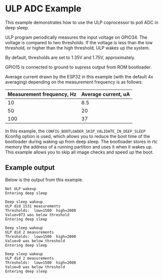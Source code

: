# ULP ADC Example

This example demonstrates how to use the ULP coprocessor to poll ADC in deep sleep.

ULP program periodically measures the input voltage on GPIO34. The voltage is compared to two thresholds. If the voltage is less than the low threshold, or higher than the high threshold, ULP wakes up the system.

By default, thresholds are set to 1.35V and 1.75V, approximately.

GPIO15 is connected to ground to supress output from ROM bootloader.

Average current drawn by the ESP32 in this example (with the default 4x averaging) depending on the measurement frequency is as follows:

Measurement frequency, Hz | Average current, uA
--------------------------|---------------------
  10                      | 8.5
  50                      | 20
 100                      | 37

In this example, the `CONFIG_BOOTLOADER_SKIP_VALIDATE_IN_DEEP_SLEEP` Kconfig option is used, which allows you to reduce the boot time of the bootloader during waking up from deep sleep. The bootloader stores in rtc memory the address of a running partition and uses it when it wakes up. This example allows you to skip all image checks and speed up the boot.

## Example output

Below is the output from this example.

```
Not ULP wakeup
Entering deep sleep

Deep sleep wakeup
ULP did 1531 measurements
Thresholds:  low=1500  high=2000
Value=973 was below threshold
Entering deep sleep

Deep sleep wakeup
ULP did 2 measurements
Thresholds:  low=1500  high=2000
Value=0 was below threshold
Entering deep sleep

Deep sleep wakeup
ULP did 2 measurements
Thresholds:  low=1500  high=2000
Value=0 was below threshold
Entering deep sleep
```
